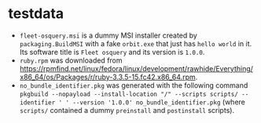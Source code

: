 # testdata

- `fleet-osquery.msi` is a dummy MSI installer created by `packaging.BuildMSI` with a fake `orbit.exe` that just has `hello world` in it. Its software title is `Fleet osquery` and its version is `1.0.0`.
- `ruby.rpm` was downloaded from https://rpmfind.net/linux/fedora/linux/development/rawhide/Everything/x86_64/os/Packages/r/ruby-3.3.5-15.fc42.x86_64.rpm.
- `no_bundle_identifier.pkg` was generated with the following command `pkgbuild --nopayload --install-location "/" --scripts scripts/ --identifier ' ' --version '1.0.0' no_bundle_identifier.pkg` (where `scripts/` contained a dummy `preinstall` and `postinstall` scripts).